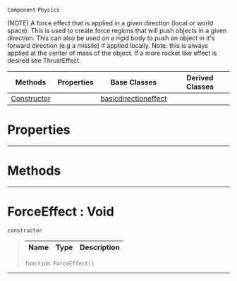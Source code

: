 `Component` `Physics`



(NOTE) A force effect that is applied in a given direction (local or world space). This is used to create force regions that will push objects in a given direction. This can also be used on a rigid body to push an object in it's forward direction (e.g a missile) if applied locally. Note: this is always applied at the center of mass of the object. If a more rocket like effect is desired see ThrustEffect.

|Methods|Properties|Base Classes|Derived Classes|
|---|---|---|---|
|[ Constructor](https://plasmaengine.github.io/PlasmaDocs/Plasma1/C++/code_reference/class_reference/forceeffect.md#forceeffect-void)| |[basicdirectioneffect](https://plasmaengine.github.io/PlasmaDocs/Plasma1/C++/code_reference/class_reference/basicdirectioneffect.md)| |


 #  Properties


---  
 #  Methods


---  
 #  ForceEffect : Void

 `constructor`

> 
> |Name|Type|Description|
> |---|---|---|
> ``` lang=cpp, name=Lightning
> function ForceEffect()
> ``` 


---  
 

 